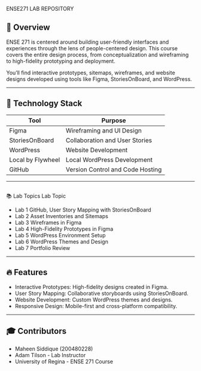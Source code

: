 ENSE271 LAB REPOSITORY

## 📝 Overview  
ENSE 271 is centered around building user-friendly interfaces and experiences through the lens of people-centered design. This course covers the entire design process, from conceptualization and wireframing to high-fidelity prototyping and deployment.

You’ll find interactive prototypes, sitemaps, wireframes, and website designs developed using tools like Figma, StoriesOnBoard, and WordPress.

----

## 🔧 Technology Stack  
| **Tool**          | **Purpose**                         |  
|--------------------|-------------------------------------|  
| Figma             | Wireframing and UI Design          |  
| StoriesOnBoard    | Collaboration and User Stories      |  
| WordPress         | Website Development                |  
| Local by Flywheel | Local WordPress Development         |  
| GitHub            | Version Control and Code Hosting    |  

----

##
📚 Lab Topics
Lab	Topic
- Lab 1	GitHub, User Story Mapping with StoriesOnBoard
- Lab 2	Asset Inventories and Sitemaps
- Lab 3	Wireframes in Figma
- Lab 4	High-Fidelity Prototypes in Figma
- Lab 5	WordPress Environment Setup
- Lab 6	WordPress Themes and Design
- Lab 7	Portfolio Review
----

## 🔥 Features
+ Interactive Prototypes: High-fidelity designs created in Figma.
+ User Story Mapping: Collaborative storyboards using StoriesOnBoard.
+ Website Development: Custom WordPress themes and designs.
+ Responsive Design: Mobile-first and cross-platform compatibility.
----

## 🎓 Contributors
* Maheen Siddique (200480228)
* Adam Tilson - Lab Instructor
* University of Regina - ENSE 271 Course




